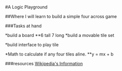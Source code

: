 #A Logic Playground

##Where I will learn to build a simple four across game

###Tasks at hand

*build a board
**6 tall 7 long
*build a movable tile set

*build interface to play tile

*Math to calculate if any four tiles aline.
**y = mx + b

###resources
[Wikipedia's Information](https://en.wikipedia.org/wiki/Connect_Four)
